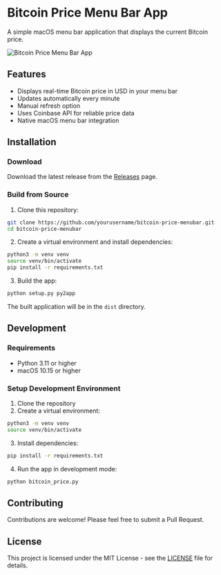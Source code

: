 # Bitcoin Price Menu Bar App

A simple macOS menu bar application that displays the current Bitcoin price.

![Bitcoin Price Menu Bar App](screenshots/preview.png)

## Features
- Displays real-time Bitcoin price in USD in your menu bar
- Updates automatically every minute
- Manual refresh option
- Uses Coinbase API for reliable price data
- Native macOS menu bar integration

## Installation

### Download
Download the latest release from the [Releases](https://github.com/yourusername/bitcoin-price-menubar/releases) page.

### Build from Source
1. Clone this repository:
```bash
git clone https://github.com/yourusername/bitcoin-price-menubar.git
cd bitcoin-price-menubar
```

2. Create a virtual environment and install dependencies:
```bash
python3 -m venv venv
source venv/bin/activate
pip install -r requirements.txt
```

3. Build the app:
```bash
python setup.py py2app
```

The built application will be in the `dist` directory.

## Development

### Requirements
- Python 3.11 or higher
- macOS 10.15 or higher

### Setup Development Environment
1. Clone the repository
2. Create a virtual environment:
```bash
python3 -m venv venv
source venv/bin/activate
```

3. Install dependencies:
```bash
pip install -r requirements.txt
```

4. Run the app in development mode:
```bash
python bitcoin_price.py
```

## Contributing
Contributions are welcome! Please feel free to submit a Pull Request.

## License
This project is licensed under the MIT License - see the [LICENSE](LICENSE) file for details.
